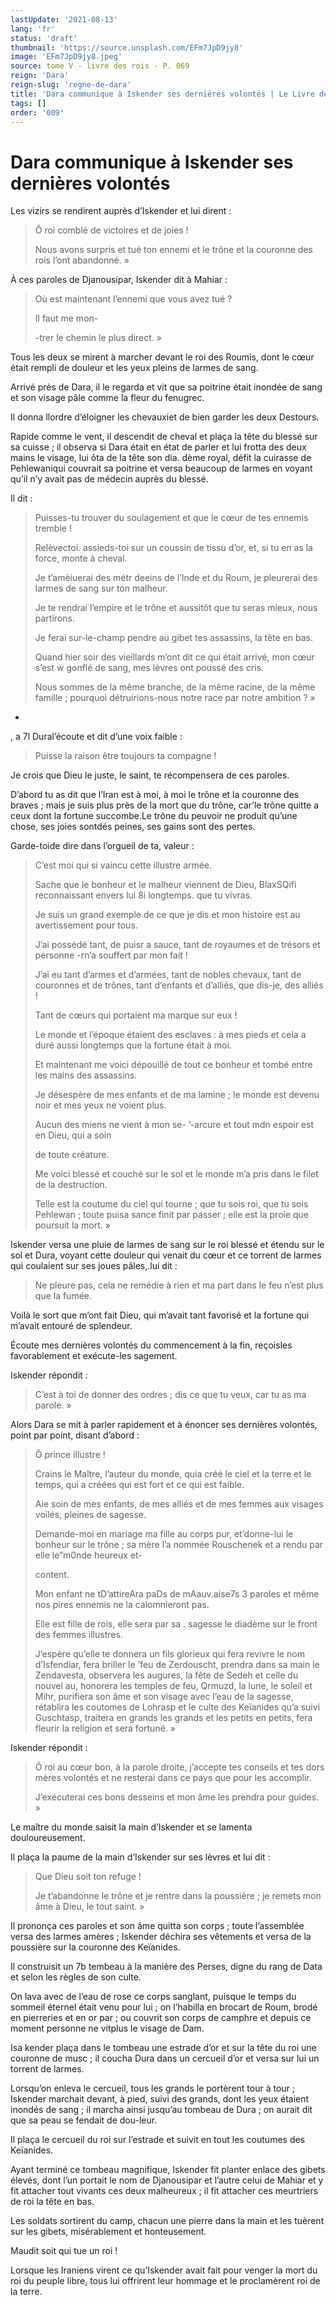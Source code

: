 ```yaml
---
lastUpdate: '2021-08-13'
lang: 'fr'
status: 'draft'
thumbnail: 'https://source.unsplash.com/EFm7JpD9jy8'
image: 'EFm7JpD9jy8.jpeg'
source: tome V - livre des rois - P. 069
reign: 'Dara'
reign-slug: 'regne-de-dara'
title: 'Dara communique à Iskender ses dernières volontés | Le Livre des Rois | Shâhnâmeh'
tags: []
order: '009'
---
```


<!-- LTeX: language=fr -->

# Dara communique à Iskender ses dernières volontés

Les vizirs se rendirent auprès d’Iskender et lui dirent :

> Ô roi comblé de victoires et de joies !
>
> Nous avons surpris et tué ton ennemi et le trône et la couronne des rois l’ont abandonné. »

À ces paroles de Djanousipar, Iskender dit à Mahiar :

> Où est maintenant l’ennemi que vous avez tué ?
>
> Il faut me mon-
>
> -trer le chemin le plus direct. »

Tous les deux se mirent à marcher devant le roi des Roumis, dont le cœur était rempli de douleur et les yeux pleins de larmes de sang.

Arrivé près de Dara, il le regarda et vit que sa poitrine était inondée de sang et son visage pâle comme la fleur du fenugrec.

Il donna llordre d’éloigner les chevauxiet de bien garder les deux Destours.

Rapide comme le vent, il descendit de cheval et plaça la tête du blessé sur sa cuisse ; il observa si Dara était en état de parler et lui frotta des deux mains le visage, lui ôta de la tête son dia. dème royal, défit la cuirasse de Pehlewaniqui couvrait sa poitrine et versa beaucoup de larmes en voyant qu’il n’y avait pas de médecin auprès du blessé.

Il dit :

> Puisses-tu trouver du soulagement et que le cœur de tes ennemis tremble !
>
> Relèvectoi. assieds-toi sur un coussin de tissu d’or, et, si tu en as la force, monte à cheval.
>
> Je t’amèiuerai des métr deeins de l’Inde et du Roum, je pleurerai des larmes de sang sur ton malheur.
>
> Je te rendrai l’empire et le trône et aussitôt que tu seras mieux, nous partirons.
>
> Je ferai sur-le-champ pendre au gibet tes assassins, la tête en bas.
>
> Quand hier soir des vieillards m’ont dit ce qui était arrivé, mon cœur s’est w gonflé de sang, mes lèvres ont poussé des cris.
>
> Nous sommes de la même branche, de la même racine, de la même famille ; pourquoi détruirions-nous notre race par notre ambition ? »

-

, a 7l Dural’écoute et dit d’une voix faible :

> Puisse la raison être toujours ta compagne !

Je crois que Dieu le juste, le saint, te récompensera de ces paroles.

D’abord tu as dit que l’Iran est à moi, à moi le trône et la couronne des braves ; mais je suis plus près de la mort que du trône, car’le trône quitte a ceux dont la fortune succombe.Le trône du peuvoir ne produit qu’une chose, ses joies sontdés peines, ses gains sont des pertes.

Garde-toide dire dans l’orgueil de ta, valeur :

> C’est moi qui si vaincu cette illustre armée.
>
> Sache que le bonheur et le malheur viennent de Dieu, BlaxSQifi reconnaissant envers lui 8i longtemps. que tu vivras.
>
> Je suis un grand exemple de ce que je dis et mon histoire est au avertissement pour tous.
>
> J’ai possédé tant, de puisr a sauce, tant de royaumes et de trésors et personne -rn’a souffert par mon fait !
>
> J’ai eu tant d’armes et d’armées, tant de nobles chevaux, tant de couronnes et de trônes, tant d’enfants et d’alliés, que dis-je, des alliés !
>
> Tant de cœurs qui portaient ma marque sur eux !
>
> Le monde et l’époque étaient des esclaves : à mes pieds et cela a duré aussi longtemps que la fortune était à moi.
>
> Et maintenant me voici dépouillé de tout ce bonheur et tombé entre les mains des assassins.
>
> Je désespère de mes enfants et de ma lamine ; le monde est devenu noir et mes yeux ne voient plus.
>
> Aucun des miens ne vient à mon se-
’-arcure et tout mdn espoir est en Dieu, qui a soin
>
> de toute créature.
>
> Me voici blessé et couché sur le sol et le monde m’a pris dans le filet de la destruction.
>
> Telle est la coutume du ciel qui tourne ; que tu sois roi, que tu sois Pehlewan ; toute puisa sance finit par passer ; elle est la proie que poursuit la mort. »

Iskender versa une pluie de larmes de sang sur le roi blessé et étendu sur le sol et Dura, voyant cette douleur qui venait du cœur et ce torrent de larmes qui coulaient sur ses joues pâles,.lui dit :

> Ne pleure pas, cela ne remédie à rien et ma part dans le feu n’est plus que la fumée.

Voilà le sort que m’ont fait Dieu, qui m’avait tant favorisé et la fortune qui m’avait entouré de splendeur.

Écoute mes dernières volontés du commencement à la fin, reçoisles favorablement et exécute-les sagement.

Iskender répondit :

> C’est à toi de donner des ordres ; dis ce que tu veux, car tu as ma parole. »

Alors Dara se mit à parler rapidement et à énoncer ses dernières volontés, point par point, disant d’abord :

> Ô prince illustre !
>
> Crains le Maître, l’auteur du monde, quia créé le ciel et la terre et le temps, qui a créées qui est fort et ce qui est faible.
>
> Aie soin de mes enfants, de mes alliés et de mes femmes aux visages voilés, pleines de sagesse.
>
> Demande-moi en mariage ma fille au corps pur, et’donne-lui le bonheur sur le trône ; sa mère l’a nommée Rouschenek et a rendu par elle le”m0nde heureux et-
>
> content.
>
> Mon enfant ne tD’attireAra paDs de mAauv.aise7s 3 paroles et même nos pires ennemis ne la calomnieront pas.
>
> Elle est fille de rois, elle sera par sa
. sagesse le diadème sur le front des femmes illustres.
>
> J’espère qu’elle te donnera un fils glorieux qui fera revivre le nom d’Isfendiar, fera briller le ’feu de Zerdouscht, prendra dans sa main le Zendavesta, observera les augures, la fête de Sedeh et celle du nouvel au, honorera les temples de feu, Qrmuzd, la lune, le soleil et Mihr, purifiera son âme et son visage avec l’eau de la sagesse, rétablira les coutomes de Lohrasp et le culte des Keïanides qu’a suivi Guschtasp, traitera en grands les grands et les petits en petits, fera fleurir la religion et sera fortuné. »

Iskender répondit :

> Ô roi au cœur bon, à la parole droite, j’accepte tes conseils et tes dors mères volontés et ne resterai dans ce pays que pour les accomplir.
>
> J’exécuterai ces bons desseins et mon âme les prendra pour guides. »

Le maître du monde saisit la main d’Iskender et se lamenta douloureusement.

Il plaça la paume de la main d’Iskender sur ses lèvres et lui dit :

> Que Dieu soit ton refuge !
>
> Je t’abandonne le trône et je rentre dans la poussière ; je remets mon âme à Dieu, le tout saint. »

Il prononça ces paroles et son âme quitta son corps ; toute l’assemblée versa des larmes amères ; Iskender déchira ses vêtements et versa de la poussière sur la couronne des Keïanides.

Il construisit un 7b tembeau à la manière des Perses, digne du rang de Data et selon les règles de son culte.

On lava avec de l’eau de rose ce corps sanglant, puisque le temps du sommeil éternel était venu pour lui ; on l’habilla en brocart de Roum, brodé en pierreries et en or par ; ou couvrit son corps de camphre et depuis ce moment personne ne vitplus le visage de Dam.

Isa kender plaça dans le tombeau une estrade d’or et sur la tête du roi une couronne de musc ; il coucha Dura dans un cercueil d’or et versa sur lui un torrent de larmes.

Lorsqu’on enleva le cercueil, tous les grands le portèrent tour à tour ; Iskender marchait devant, à pied, suivi des grands, dont les yeux étaient inondés de sang ; il marcha ainsi jusqu’au tombeau de Dura ; on aurait dit que sa peau se fendait de dou-leur.

Il plaça le cercueil du roi sur l’estrade et suivit en tout les coutumes des Keïanides.

Ayant terminé ce tombeau magnifique, Iskender fit planter enlace des gibets élevés, dont l’un portait le nom de Djanousipar et l’autre celui de Mahiar et y fit attacher tout vivants ces deux malheureux ; il fit attacher ces meurtriers de roi la tête en bas.

Les soldats sortirent du camp, chacun une pierre dans la main et les tuèrent sur les gibets, misérablement et honteusement.

Maudit soit qui tue un roi !

Lorsque les Iraniens virent ce qu’Iskender avait fait pour venger la mort du roi du peuple libre, tous lui offrirent leur hommage et le proclamèrent roi de la terre.
